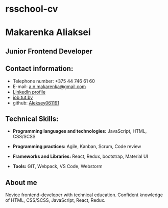 # rsschool-cv
# Makarenka Aliaksei
## Junior Frontend Developer
##  Contact information:
  * Telephone number: +375 44 746 61 60
  * E-mail: a.n.makarenka@gmail.com
  * [LinkedIn profile](https://www.linkedin.com/in/aliaksei-makarenka-1a9991212/)
  * [job.tut.by](https://rabota.by/resume/64020d26ff08f0a75d0039ed1f51715950476c)
  * github: [Aleksey061191](https://github.com/Aleksey061191)
## Technical Skills:
* **Programming languages and technologies:** JavaScript, HTML, CSS/SCSS

* **Programming practices:** Agile, Kanban, Scrum, Code review

* **Frameworks and Libraries:** React, Redux, bootstrap, Material UI

* **Tools:** GIT, Webpack, VS Code, Webstorm
## About me
Novice frontend-developer with technical education. Confident knowledge of HTML, CSS/SCSS,
JavaScript, React, Redux.
